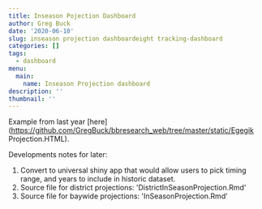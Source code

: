 ```yaml
---
title: Inseason Pojection Dashboard
author: Greg Buck
date: '2020-06-10'
slug: inseason projection dashboardeight tracking-dashboard
categories: []
tags:
  - dashboard
menu:
  main:
    name: Inseason Projection dashboard  
description: ''
thumbnail: ''
---
```




Example from last year [here](https://github.com/GregBuck/bbresearch_web/tree/master/static/Egegik Projection.HTML).


Developments notes for later:

1. Convert to universal shiny app that would allow users to pick timing range, and years to include in historic dataset. 
2. Source file for district projections: 'DistrictInSeasonProjection.Rmd'
3. Source file for baywide projections: 'InSeasonProjection.Rmd'


